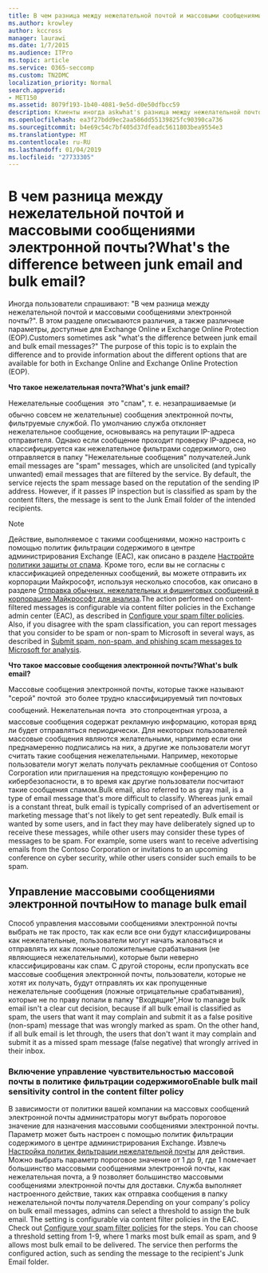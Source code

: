 ```yaml
---
title: В чем разница между нежелательной почтой и массовыми сообщениями электронной почты?
ms.author: krowley
author: kccross
manager: laurawi
ms.date: 1/7/2015
ms.audience: ITPro
ms.topic: article
ms.service: O365-seccomp
ms.custom: TN2DMC
localization_priority: Normal
search.appverid:
- MET150
ms.assetid: 8079f193-1b40-4081-9e5d-d0e50dfbcc59
description: Клиенты иногда askwhat's разница между нежелательной почтой и массовых сообщений электронной почты? Этот раздел предназначен для пояснения разницы и приведены сведения о различных параметрах, доступных для них в Exchange Online и Exchange Online Protection (EOP).
ms.openlocfilehash: ea3f27bdd9ec2aa586dd55139825fc90390ca736
ms.sourcegitcommit: b4e69c54c7bf405d37dfeadc5611803bea9554e3
ms.translationtype: MT
ms.contentlocale: ru-RU
ms.lasthandoff: 01/04/2019
ms.locfileid: "27733305"
---
```

# <a name="whats-the-difference-between-junk-email-and-bulk-email"></a><span data-ttu-id="ca52d-103">В чем разница между нежелательной почтой и массовыми сообщениями электронной почты?</span><span class="sxs-lookup"><span data-stu-id="ca52d-103">What's the difference between junk email and bulk email?</span></span>

<span data-ttu-id="ca52d-p101">Иногда пользователи спрашивают: "В чем разница между нежелательной почтой и массовыми сообщениями электронной почты?". В этом разделе описываются различия, а также различные параметры, доступные для Exchange Online и Exchange Online Protection (EOP).</span><span class="sxs-lookup"><span data-stu-id="ca52d-p101">Customers sometimes ask "what's the difference between junk email and bulk email messages?" The purpose of this topic is to explain the difference and to provide information about the different options that are available for both in Exchange Online and Exchange Online Protection (EOP).</span></span>
  
 <span data-ttu-id="ca52d-106">**Что такое нежелательная почта?**</span><span class="sxs-lookup"><span data-stu-id="ca52d-106">**What's junk email?**</span></span>
  
<span data-ttu-id="ca52d-p102">Нежелательные сообщения  это "спам", т. е. незапрашиваемые (и обычно совсем не желательные) сообщения электронной почты, фильтруемые службой. По умолчанию служба отклоняет нежелательное сообщение, основываясь на репутации IP-адреса отправителя. Однако если сообщение проходит проверку IP-адреса, но классифицируется как нежелательное фильтрами содержимого, оно отправляется в папку "Нежелательные сообщения" получателей.</span><span class="sxs-lookup"><span data-stu-id="ca52d-p102">Junk email messages are "spam" messages, which are unsolicited (and typically unwanted) email messages that are filtered by the service. By default, the service rejects the spam message based on the reputation of the sending IP address. However, if it passes IP inspection but is classified as spam by the content filters, the message is sent to the Junk Email folder of the intended recipients.</span></span> 
  
> [!NOTE]
> <span data-ttu-id="ca52d-p103">Действие, выполняемое с такими сообщениями, можно настроить с помощью политик фильтрации содержимого в центре администрирования Exchange (EAC), как описано в разделе [Настройте политики защиты от спама](configure-your-spam-filter-policies.md). Кроме того, если вы не согласны с классификацией определенных сообщений, вы можете отправить их корпорации Майкрософт, используя несколько способов, как описано в разделе [Отправка обычных, нежелательных и фишинговых сообщений в корпорацию Майкрософт для анализа](submit-spam-non-spam-and-phishing-scam-messages-to-microsoft-for-analysis.md).</span><span class="sxs-lookup"><span data-stu-id="ca52d-p103">The action performed on content-filtered messages is configurable via content filter policies in the Exchange admin center (EAC), as described in [Configure your spam filter policies](configure-your-spam-filter-policies.md). Also, if you disagree with the spam classification, you can report messages that you consider to be spam or non-spam to Microsoft in several ways, as described in [Submit spam, non-spam, and phishing scam messages to Microsoft for analysis](submit-spam-non-spam-and-phishing-scam-messages-to-microsoft-for-analysis.md).</span></span> 
  
 <span data-ttu-id="ca52d-112">**Что такое массовые сообщения электронной почты?**</span><span class="sxs-lookup"><span data-stu-id="ca52d-112">**What's bulk email?**</span></span>
  
<span data-ttu-id="ca52d-p104">Массовые сообщения электронной почты, которые также называют "серой" почтой  это более трудно классифицируемый тип почтовых сообщений. Нежелательная почта  это стопроцентная угроза, а массовые сообщения содержат рекламную информацию, которая вряд ли будет отправляться периодически. Для некоторых пользователей массовые сообщения являются желательными, например если они преднамеренно подписались на них, а другие же пользователи могут считать такие сообщения нежелательными. Например, некоторые пользователи могут желать получать рекламные сообщения от Contoso Corporation или приглашения на предстоящую конференцию по кибербезопасности, в то время как другие пользователи посчитают такие сообщения спамом.</span><span class="sxs-lookup"><span data-stu-id="ca52d-p104">Bulk email, also referred to as gray mail, is a type of email message that's more difficult to classify. Whereas junk email is a constant threat, bulk email is typically comprised of an advertisement or marketing message that's not likely to get sent repeatedly. Bulk email is wanted by some users, and in fact they may have deliberately signed up to receive these messages, while other users may consider these types of messages to be spam. For example, some users want to receive advertising emails from the Contoso Corporation or invitations to an upcoming conference on cyber security, while other users consider such emails to be spam.</span></span>
  
## <a name="how-to-manage-bulk-email"></a><span data-ttu-id="ca52d-117">Управление массовыми сообщениями электронной почты</span><span class="sxs-lookup"><span data-stu-id="ca52d-117">How to manage bulk email</span></span>

<span data-ttu-id="ca52d-p105">Способ управления массовыми сообщениями электронной почты выбрать не так просто, так как если все они будут классифицированы как нежелательные, пользователи могут начать жаловаться и отправлять их как ложные положительные срабатывания (не являющиеся нежелательными), которые были неверно классифицированы как спам. С другой стороны, если пропускать все массовые сообщения электронной почты, пользователи, которые не хотят их получать, будут отправлять их как пропущенные нежелательные сообщения (ложные отрицательные срабатывания), которые не по праву попали в папку "Входящие",</span><span class="sxs-lookup"><span data-stu-id="ca52d-p105">How to manage bulk email isn't a clear cut decision, because if all bulk email is classified as spam, the users that want it may complain and submit it as a false positive (non-spam) message that was wrongly marked as spam. On the other hand, if all bulk email is let through, the users that don't want it may complain and submit it as a missed spam message (false negative) that wrongly arrived in their inbox.</span></span>
  
### <a name="enable-bulk-mail-sensitivity-control-in-the-content-filter-policy"></a><span data-ttu-id="ca52d-120">Включение управление чувствительностью массовой почты в политике фильтрации содержимого</span><span class="sxs-lookup"><span data-stu-id="ca52d-120">Enable bulk mail sensitivity control in the content filter policy</span></span>

<span data-ttu-id="ca52d-p106">В зависимости от политики вашей компании на массовых сообщений электронной почты администраторы могут выбрать пороговое значение для назначения массовыми сообщениями электронной почты. Параметр может быть настроен с помощью политик фильтрации содержимого в центре администрирования Exchange. Извлечь [Настройка политик фильтрации нежелательной почты](configure-your-spam-filter-policies.md) для действия. Можно выбрать параметр пороговое значение от 1 до 9, где 1 помечает большинство массовыми сообщениями электронной почты, как нежелательная почта, а 9 позволяет большинство массовыми сообщениями электронной почты для доставки. Служба выполняет настроенного действие, таких как отправка сообщения в папку нежелательной почты получателя.</span><span class="sxs-lookup"><span data-stu-id="ca52d-p106">Depending on your company's policy on bulk email messages, admins can select a threshold to assign the bulk email. The setting is configurable via content filter policies in the EAC. Check out [Configure your spam filter policies](configure-your-spam-filter-policies.md) for the steps. You can choose a threshold setting from 1-9, where 1 marks most bulk email as spam, and 9 allows most bulk email to be delivered. The service then performs the configured action, such as sending the message to the recipient's Junk Email folder.</span></span> 
  

